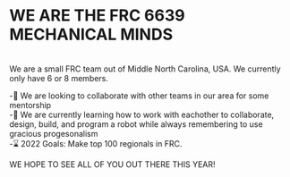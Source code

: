 # WE ARE THE FRC 6639 MECHANICAL MINDS
<br> 
    We are a small FRC team out of Middle North Carolina, USA. We currently only have 6 or 8 members.
    <br>

-🧑‍ We are looking to collaborate with other teams in our area for some mentorship 
<br>
-🧩 We are currently learning how to work with eachother to collaborate, design, build, and program a robot while always remembering to use gracious progesonalism
<br>
-⌛ 2022 Goals: Make top 100 regionals in FRC.

WE HOPE TO SEE ALL OF YOU OUT THERE THIS YEAR!
